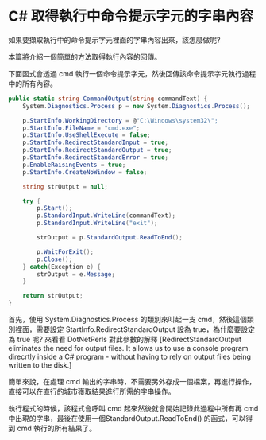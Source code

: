 # C# 取得執行中命令提示字元的字串內容

如果要擷取執行中的命令提示字元裡面的字串內容出來，該怎麼做呢?

本篇將介紹一個簡單的方法取得執行內容的回傳。

下面函式會透過 cmd 執行一個命令提示字元，然後回傳該命令提示字元執行過程中的所有內容。

```cs
public static string CommandOutput(string commandText) {
	System.Diagnostics.Process p = new System.Diagnostics.Process();

	p.StartInfo.WorkingDirectory = @"C:\Windows\system32\";
	p.StartInfo.FileName = "cmd.exe";
	p.StartInfo.UseShellExecute = false;
	p.StartInfo.RedirectStandardInput = true;
	p.StartInfo.RedirectStandardOutput = true;
	p.StartInfo.RedirectStandardError = true;
	p.EnableRaisingEvents = true;
	p.StartInfo.CreateNoWindow = false;

	string strOutput = null;

	try {
		p.Start();
		p.StandardInput.WriteLine(commandText);
		p.StandardInput.WriteLine("exit");

		strOutput = p.StandardOutput.ReadToEnd();

		p.WaitForExit();
		p.Close();
	} catch(Exception e) {
		strOutput = e.Message;
	}

	return strOutput;
}
```

首先，使用 System.Diagnostics.Process 的類別來叫起一支 cmd，然後這個類別裡面，需要設定 StartInfo.RedirectStandardOutput 設為 true，為什麼要設定為 true 呢? 來看看 DotNetPerls 對此參數的解釋 \[RedirectStandardOutput eliminates the need for output files. It allows us to use a console program direcrtly inside a C# program - without having to rely on output files being written to the disk.]

簡單來說，在處理 cmd 輸出的字串時，不需要另外存成一個檔案，再進行操作，直接可以在直行的城市獲取結果進行所需的字串操作。

執行程式的時候，該程式會呼叫 cmd 起來然後就會開始記錄此過程中所有再 cmd 中出現的字串，最後在使用一個StandardOutput.ReadToEnd() 的函式，可以得到 cmd 執行的所有結果了。